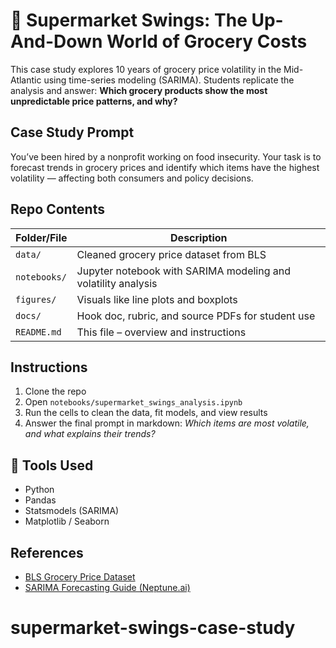 # 🛒 Supermarket Swings: The Up-And-Down World of Grocery Costs

This case study explores 10 years of grocery price volatility in the Mid-Atlantic using time-series modeling (SARIMA). Students replicate the analysis and answer: **Which grocery products show the most unpredictable price patterns, and why?**

## Case Study Prompt
You’ve been hired by a nonprofit working on food insecurity. Your task is to forecast trends in grocery prices and identify which items have the highest volatility — affecting both consumers and policy decisions.

## Repo Contents

| Folder/File | Description |
|-------------|-------------|
| `data/`     | Cleaned grocery price dataset from BLS |
| `notebooks/`| Jupyter notebook with SARIMA modeling and volatility analysis |
| `figures/`  | Visuals like line plots and boxplots |
| `docs/`     | Hook doc, rubric, and source PDFs for student use |
| `README.md` | This file – overview and instructions |

## Instructions
1. Clone the repo
2. Open `notebooks/supermarket_swings_analysis.ipynb`
3. Run the cells to clean the data, fit models, and view results
4. Answer the final prompt in markdown: *Which items are most volatile, and what explains their trends?*

## 🔧 Tools Used
- Python
- Pandas
- Statsmodels (SARIMA)
- Matplotlib / Seaborn

## References
- [BLS Grocery Price Dataset](https://www.bls.gov/regions/mid-atlantic/data/averageretailfoodandenergyprices_usandwest_table.htm)
- [SARIMA Forecasting Guide (Neptune.ai)](https://neptune.ai/blog/arima-sarima-real-world-time-series-forecasting-guide)
# supermarket-swings-case-study
